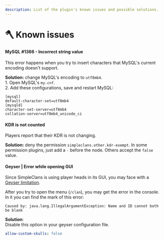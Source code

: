 ```yaml
---
description: List of the plugin's known issues and possible solutions.
---
```


# 🪓 Known issues

#### MySQL #1366 - Incorrect string value

This error happens when you try to insert characters that MySQL's current encoding doesn't support.

**Solution:** change MySQL's encoding to `utf8mb4`.\
1\. Open MySQL's `my.cnf`.\
2\. Add these configurations, save and restart MySQL:

```
[mysql]
default-character-set=utf8mb4
[mysqld]
character-set-server=utf8mb4
collation-server=utf8mb4_unicode_ci
```

#### KDR is not counted

Players report that their KDR is not changing.

**Solution:** deny the permission `simpleclans.other.kdr-exempt`. In some permission plugins, just add a `-` before the node. Others accept the `false` value.

#### Geyser | Error while opening GUI

Since SimpleClans is using player heads in its GUI, you may face with a [Geyser limitation](https://wiki.geysermc.org/geyser/current-limitations/).

After you try to open the menu (`/clan`), you may get the error in the console. \
In it you can find the mark of this error:

```
Caused by: java.lang.IllegalArgumentException: Name and ID cannot both be blank
```

**Solution**:\
Disable this option in your geyser configuration file.

```yaml
allow-custom-skulls: false
```
